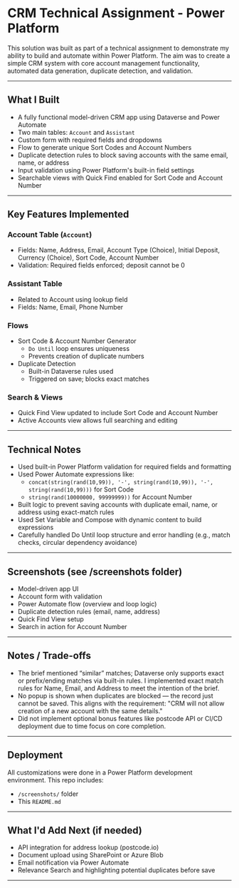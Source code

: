 # CRM Technical Assignment - Power Platform

This solution was built as part of a technical assignment to demonstrate my ability to build and automate within Power Platform. The aim was to create a simple CRM system with core account management functionality, automated data generation, duplicate detection, and validation.

---

## What I Built

- A fully functional model-driven CRM app using Dataverse and Power Automate  
- Two main tables: `Account` and `Assistant`  
- Custom form with required fields and dropdowns  
- Flow to generate unique Sort Codes and Account Numbers  
- Duplicate detection rules to block saving accounts with the same email, name, or address  
- Input validation using Power Platform's built-in field settings  
- Searchable views with Quick Find enabled for Sort Code and Account Number  

---

## Key Features Implemented

### Account Table (`Account`)
- Fields: Name, Address, Email, Account Type (Choice), Initial Deposit, Currency (Choice), Sort Code, Account Number  
- Validation: Required fields enforced; deposit cannot be 0  

### Assistant Table
- Related to Account using lookup field  
- Fields: Name, Email, Phone Number  

### Flows
- Sort Code & Account Number Generator  
  - `Do Until` loop ensures uniqueness  
  - Prevents creation of duplicate numbers  
- Duplicate Detection  
  - Built-in Dataverse rules used  
  - Triggered on save; blocks exact matches  

### Search & Views
- Quick Find View updated to include Sort Code and Account Number  
- Active Accounts view allows full searching and editing  

---

## Technical Notes

- Used built-in Power Platform validation for required fields and formatting  
- Used Power Automate expressions like:  
  - `concat(string(rand(10,99)), '-', string(rand(10,99)), '-', string(rand(10,99)))` for Sort Code  
  - `string(rand(10000000, 99999999))` for Account Number  
- Built logic to prevent saving accounts with duplicate email, name, or address using exact-match rules  
- Used Set Variable and Compose with dynamic content to build expressions  
- Carefully handled Do Until loop structure and error handling (e.g., match checks, circular dependency avoidance)  

---

## Screenshots (see /screenshots folder)

- Model-driven app UI  
- Account form with validation  
- Power Automate flow (overview and loop logic)  
- Duplicate detection rules (email, name, address)  
- Quick Find View setup  
- Search in action for Account Number  

---

## Notes / Trade-offs

- The brief mentioned “similar” matches; Dataverse only supports exact or prefix/ending matches via built-in rules. I implemented exact match rules for Name, Email, and Address to meet the intention of the brief.  
- No popup is shown when duplicates are blocked — the record just cannot be saved. This aligns with the requirement: "CRM will not allow creation of a new account with the same details."  
- Did not implement optional bonus features like postcode API or CI/CD deployment due to time focus on core completion.  

---

## Deployment

All customizations were done in a Power Platform development environment. This repo includes:
- `/screenshots/` folder  
- This `README.md`  

---

## What I'd Add Next (if needed)

- API integration for address lookup (postcode.io)  
- Document upload using SharePoint or Azure Blob  
- Email notification via Power Automate  
- Relevance Search and highlighting potential duplicates before save  

---

